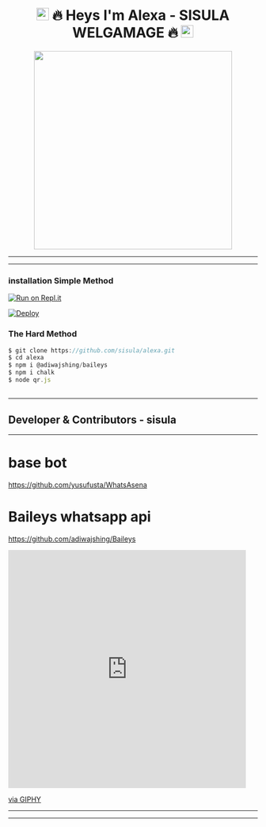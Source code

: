 <h1 align="center"><img src="https://github.com/souvikguria98/souvikguria98/blob/master/Hi.gif" width="25"> 🔥 Heys I'm Alexa - SISULA WELGAMAGE 🔥 <img src="https://github.com/souvikguria98/souvikguria98/blob/master/Hi.gif" width="25"></h2>




<p align="center"><img src="https://i.hizliresim.com/lhyw9kg.jfif" width="400"></a></p>


---
 ___
 ### installation Simple Method

[![Run on Repl.it](https://repl.it/badge/github/TOXIC-DEVIL/WhatsAsenaPublic)](https://replit.com/@SisulaRansika/ALEXA?v=1)


[![Deploy](https://www.herokucdn.com/deploy/button.svg)](https://heroku.com/deploy?template=https://github.com/sisula/alexa)

### The Hard Method
``` js
$ git clone https://github.com/sisula/alexa.git
$ cd alexa
$ npm i @adiwajshing/baileys
$ npm i chalk
$ node qr.js
```

##




--------------------

## Developer & Contributors - sisula


----------------------------
# base bot
https://github.com/yusufusta/WhatsAsena

# Baileys whatsapp api 
https://github.com/adiwajshing/Baileys


<iframe src="https://giphy.com/embed/DRinNvjCXc5Iexx0CH" width="480" height="480" frameBorder="0" class="giphy-embed" allowFullScreen></iframe><p><a href="https://giphy.com/gifs/socialbakers-social-media-whatsapp-logo-DRinNvjCXc5Iexx0CH">via GIPHY</a></p>


 








<!-- programming langs i work-->
<p align="center">


 



---
 ___
